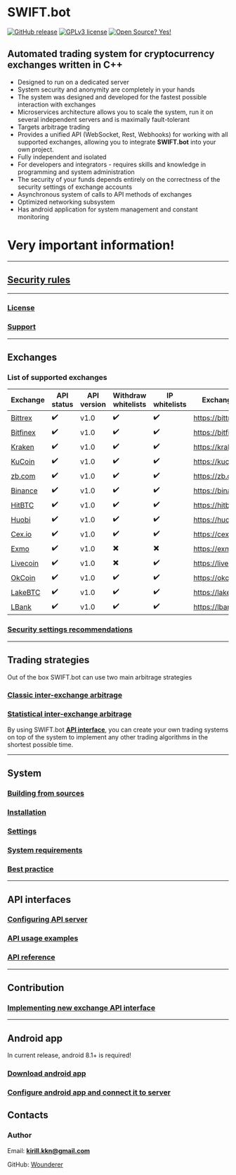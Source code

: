 # SWIFT.bot

[![GitHub release](https://img.shields.io/github/release/Naereen/StrapDown.js.svg)](https://github.com/Wounderer/SwiftBot/releases)
[![GPLv3 license](https://img.shields.io/badge/License-GPLv3-blue.svg)](http://perso.crans.org/besson/LICENSE.html)
[![Open Source? Yes!](https://badgen.net/badge/Open%20Source%20%3F/Yes%21/blue?icon=github)](https://github.com/Naereen/badges/)

## Automated trading system for cryptocurrency exchanges written in C++

* Designed to run on a dedicated server
* System security and anonymity are completely in your hands
* The system was designed and developed for the fastest possible interaction with exchanges
* Microservices architecture allows you to scale the system, run it on several independent servers and is maximally fault-tolerant
* Targets arbitrage trading
* Provides a unified API (WebSocket, Rest, Webhooks) for working with all supported exchanges, allowing you to integrate **SWIFT.bot** into your own project.
* Fully independent and isolated
* For developers and integrators - requires skills and knowledge in programming and system administration
* The security of your funds depends entirely on the correctness of the security settings of exchange accounts
* Asynchronous system of calls to API methods of exchanges
* Optimized networking subsystem
* Has android application for system management and constant monitoring

# Very important information!

---

## [Security rules](security.md)

---

### [License](LICENSE.md)
### [Support](Support.md)

---

## Exchanges

### List of supported exchanges

| Exchange   | API status | API version | Withdraw whitelists | IP whitelists | Exchange URL |
| ------- | ------------------ | ---- | ---- | ---- | ---- |
| [Bittrex](exchanges/bittrex.md) | :heavy_check_mark: | v1.0 | :heavy_check_mark: | :heavy_check_mark: | https://bittrex.com |
| [Bitfinex](exchanges/bitfinex.md)  | :heavy_check_mark: | v1.0| :heavy_check_mark: | :heavy_check_mark: | https://bitfinex.com |
| [Kraken](exchanges/kraken.md)  | :heavy_check_mark: | v1.0| :heavy_check_mark: | :heavy_check_mark: | https://kraken.com |
| [KuCoin](exchanges/kucoin.md)  | :heavy_check_mark: | v1.0| :heavy_check_mark: | :heavy_check_mark: | https://kucoin.com |
| [zb.com](exchanges/zb.md)  | :heavy_check_mark: | v1.0| :heavy_check_mark: | :heavy_check_mark: | https://zb.com |
| [Binance](exchanges/binance.md) | :heavy_check_mark: | v1.0| :heavy_check_mark: | :heavy_check_mark: | https://binance.com |
| [HitBTC](exchanges/hitbtc.md)  | :heavy_check_mark: | v1.0| :heavy_check_mark: | :heavy_check_mark: | https://hitbtc.com |
| [Huobi](exchanges/huobi.md) | :heavy_check_mark: | v1.0| :heavy_check_mark: | :heavy_check_mark: | https://huobi.com |
| [Cex.io](exchanges/cexio.md)  | :heavy_check_mark: | v1.0| :heavy_check_mark: | :heavy_check_mark: | https://cex.io |
| [Exmo](exchanges/exmo.md)  | :heavy_check_mark: | v1.0| :heavy_multiplication_x: | :heavy_multiplication_x: | https://exmo.me |
| [Livecoin](exchanges/livecoin.md)  | :heavy_check_mark: | v1.0| :heavy_multiplication_x: | :heavy_check_mark: | https://livecoin.ru |
| [OkCoin](exchanges/okcoin.md)  | :heavy_check_mark: | v1.0| :heavy_check_mark: | :heavy_check_mark: | https://okcoin.com |
| [LakeBTC](exchanges/lakebtc.md) | :heavy_check_mark: | v1.0| :heavy_check_mark: | :heavy_check_mark: | https://lakebtc.com |
| [LBank](exchanges/lbank.md) | :heavy_check_mark: | v1.0| :heavy_check_mark: | :heavy_check_mark: | https://lbank.com |


### [Security settings recommendations](exchanges_security.md)

--- 

## Trading strategies

Out of the box SWIFT.bot can use two main arbitrage strategies

### [Classic inter-exchange arbitrage](strategies/classic.md)
### [Statistical inter-exchange arbitrage](strategies/statistical.md)

By using SWIFT.bot **[API interface](api_methods.md)**, you can create your own trading systems on top of the system to implement any other trading algorithms in the shortest possible time.

---

## System

### [Building from sources](build_from_source.md)
### [Installation](Installation.md)

### [Settings](Settings.md)

### [System requirements](System_requirements.md)

### [Best practice](Best_practice.md)

---

## API interfaces

### [Configuring API server](api_config.md)

### [API usage examples](api_examples.md)

### [API reference](api_methods.md)

---

## Contribution

### [Implementing new exchange API interface](implement_api.md)

---

## Android app

In current release, android 8.1+ is required!

### [Download android app](https://github.com/Wounderer/SwiftBot/releases/download/v2.0.2046/swift2.apk)
### [Configure android app and connect it to server](android_manual.md)

## Contacts

### Author
Email: **kirill.kkn@gmail.com**

GitHub: [Wounderer](https://github.com/Wounderer)